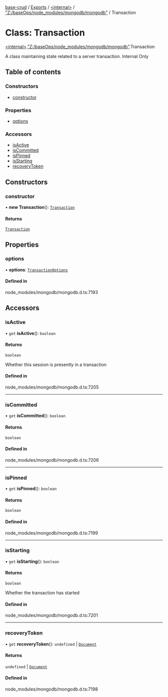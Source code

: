 [base-crud](../README.md) / [Exports](../modules.md) / [\<internal\>](../modules/internal_.md) / ["Z:/baseOps/node\_modules/mongodb/mongodb"](../modules/internal_._Z__baseOps_node_modules_mongodb_mongodb_.md) / Transaction

# Class: Transaction

[\<internal\>](../modules/internal_.md).["Z:/baseOps/node\_modules/mongodb/mongodb"](../modules/internal_._Z__baseOps_node_modules_mongodb_mongodb_.md).Transaction

A class maintaining state related to a server transaction. Internal Only

## Table of contents

### Constructors

- [constructor](internal_._Z__baseOps_node_modules_mongodb_mongodb_.Transaction.md#constructor)

### Properties

- [options](internal_._Z__baseOps_node_modules_mongodb_mongodb_.Transaction.md#options)

### Accessors

- [isActive](internal_._Z__baseOps_node_modules_mongodb_mongodb_.Transaction.md#isactive)
- [isCommitted](internal_._Z__baseOps_node_modules_mongodb_mongodb_.Transaction.md#iscommitted)
- [isPinned](internal_._Z__baseOps_node_modules_mongodb_mongodb_.Transaction.md#ispinned)
- [isStarting](internal_._Z__baseOps_node_modules_mongodb_mongodb_.Transaction.md#isstarting)
- [recoveryToken](internal_._Z__baseOps_node_modules_mongodb_mongodb_.Transaction.md#recoverytoken)

## Constructors

### constructor

• **new Transaction**(): [`Transaction`](internal_._Z__baseOps_node_modules_mongodb_mongodb_.Transaction.md)

#### Returns

[`Transaction`](internal_._Z__baseOps_node_modules_mongodb_mongodb_.Transaction.md)

## Properties

### options

• **options**: [`TransactionOptions`](../interfaces/internal_._Z__baseOps_node_modules_mongodb_mongodb_.TransactionOptions.md)

#### Defined in

node_modules/mongodb/mongodb.d.ts:7193

## Accessors

### isActive

• `get` **isActive**(): `boolean`

#### Returns

`boolean`

Whether this session is presently in a transaction

#### Defined in

node_modules/mongodb/mongodb.d.ts:7205

___

### isCommitted

• `get` **isCommitted**(): `boolean`

#### Returns

`boolean`

#### Defined in

node_modules/mongodb/mongodb.d.ts:7206

___

### isPinned

• `get` **isPinned**(): `boolean`

#### Returns

`boolean`

#### Defined in

node_modules/mongodb/mongodb.d.ts:7199

___

### isStarting

• `get` **isStarting**(): `boolean`

#### Returns

`boolean`

Whether the transaction has started

#### Defined in

node_modules/mongodb/mongodb.d.ts:7201

___

### recoveryToken

• `get` **recoveryToken**(): `undefined` \| [`Document`](../interfaces/internal_.Document-1.md)

#### Returns

`undefined` \| [`Document`](../interfaces/internal_.Document-1.md)

#### Defined in

node_modules/mongodb/mongodb.d.ts:7198
